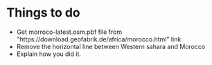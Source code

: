 <h1> Things to do </h1>
<ul>
<li>Get morroco-latest.osm.pbf file from "https://download.geofabrik.de/africa/morocco.html" link </li>
<li>Remove the horizontal line between Western sahara and Morocco</li>
<li>Explain how you did it.</li>
</ul>
